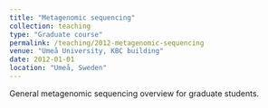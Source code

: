 ```yaml
---
title: "Metagenomic sequencing"
collection: teaching
type: "Graduate course"
permalink: /teaching/2012-metagenomic-sequencing
venue: "Umeå University, KBC building"
date: 2012-01-01
location: "Umeå, Sweden"
---
```


General metagenomic sequencing overview for graduate students.

